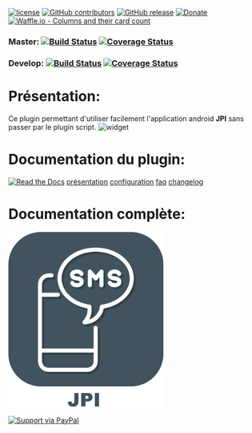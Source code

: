 
[![license](https://img.shields.io/github/license/Jeedom-Plugins-Extra/plugin-jpi.svg)](./LICENSE) [![GitHub contributors](https://img.shields.io/github/contributors/Jeedom-Plugins-Extra/plugin-jpi.svg)](../../graphs/contributors) [![GitHub release](https://img.shields.io/github/release/Jeedom-Plugins-Extra/plugin-jpi.svg)](../../releases) [![Donate](https://img.shields.io/badge/Donate-PayPal-green.svg)](https://www.paypal.me/_USERNAME) [![Waffle.io - Columns and their card count](https://badge.waffle.io/Jeedom-Plugins-Extra/plugin-jpi.svg?columns=all)](https://waffle.io/Jeedom-Plugins-Extra/plugin-jpi)

### Master: [![Build Status](https://travis-ci.org/Jeedom-Plugins-Extra/plugin-jpi.svg?branch=master)](https://travis-ci.org/Jeedom-Plugins-Extra/plugin-jpi)  [![Coverage Status](https://coveralls.io/repos/github/Jeedom-Plugins-Extra/plugin-jpi/badge.svg?branch=master)](https://coveralls.io/github/Jeedom-Plugins-Extra/plugin-jpi?branch=master)

### Develop: [![Build Status](https://travis-ci.org/Jeedom-Plugins-Extra/plugin-jpi.svg?branch=develop)](https://travis-ci.org/Jeedom-Plugins-Extra/plugin-jpi)  [![Coverage Status](https://coveralls.io/repos/github/Jeedom-Plugins-Extra/plugin-jpi/badge.svg?branch=develop)](https://coveralls.io/github/Jeedom-Plugins-Extra/plugin-jpi?branch=develop)

# Présentation:

Ce plugin permettant d'utiliser facilement l'application android **JPI** sans passer par le plugin script.
![widget](../images/widget.png)

# Documentation du plugin:
[![Read the Docs](https://img.shields.io/readthedocs/pip.svg)](docs/fr_FR/presentation.md)
[présentation](docs/fr_FR/presentation.md) [configuration](docs/fr_FR/configuration.md) [faq](docs/fr_FR/faq.md) [changelog](docs/fr_FR/changelog.md)

# Documentation complète:

[![Read the Docs](plugin_info/JPI_icon.png)](https://jeedom-plugins-extra.github.io/plugin-jpi)


[![Support via PayPal](https://cdn.rawgit.com/twolfson/paypal-github-button/1.0.0/dist/button.svg)](https://www.paypal.me/jmz84/)
